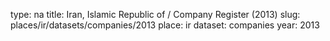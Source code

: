 type: na
title: Iran, Islamic Republic of / Company Register (2013)
slug: places/ir/datasets/companies/2013
place: ir
dataset: companies
year: 2013
